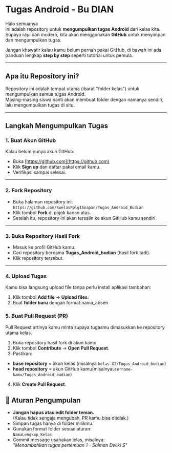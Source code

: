 # Tugas Android - Bu DIAN

Halo semuanya   
Ini adalah repository untuk **mengumpulkan tugas Android** dari kelas kita.  
Supaya rapi dan modern, kita akan menggunakan **GitHub** untuk menyimpan dan mengumpulkan tugas.  

Jangan khawatir kalau kamu belum pernah pakai GitHub, di bawah ini ada panduan lengkap **step by step** seperti tutorial untuk pemula. 

---

## Apa itu Repository ini?
Repository ini adalah tempat utama (ibarat "folder kelas") untuk mengumpulkan semua tugas Android.  
Masing-masing siswa nanti akan membuat folder dengan namanya sendiri, lalu mengumpulkan tugas di situ.

---

## Langkah Mengumpulkan Tugas

### 1. **Buat Akun GitHub**
Kalau belum punya akun GitHub:
- Buka [https://github.com](https://github.com)
- Klik **Sign up** dan daftar pakai email kamu.
- Verifikasi sampai selesai.

---

### 2. **Fork Repository**
- Buka halaman repository ini:  
  `https://github.com/SwelasPplg1Snapan/Tugas_Android_Budian`
- Klik tombol **Fork** di pojok kanan atas.
- Setelah itu, repository ini akan tersalin ke akun GitHub kamu sendiri.

---

### 3. **Buka Repository Hasil Fork**
- Masuk ke profil GitHub kamu.
- Cari repository bernama **Tugas_Android_budian** (hasil fork tadi).
- Klik repository tersebut.

---

### 4. **Upload Tugas**
Kamu bisa langsung upload file tanpa perlu install aplikasi tambahan:
1. Klik tombol **Add file** → **Upload files**.
2. Buat **folder baru** dengan format:nama_absen

### 5. **Buat Pull Request (PR)**
Pull Request artinya kamu minta supaya tugasmu dimasukkan ke repository utama kelas.
1. Buka repository hasil fork di akun kamu.
2. Klik tombol **Contribute** → **Open Pull Request**.
3. Pastikan:
- **base repository** = akun kelas (misalnya `kelas-XI/Tugas_Android_budian`)
- **head repository** = akun GitHub kamu(misalnya`username-kamu/Tugas_Android_budian`)
4. Klik **Create Pull Request**.

## 📝 Aturan Pengumpulan
- **Jangan hapus atau edit folder teman.**  
(Kalau tidak sengaja mengubah, PR kamu bisa ditolak.)
- Simpan tugas hanya di folder milikmu.
- Gunakan format folder sesuai aturan:  
`NamaLengkap_Kelas`
- Commit message usahakan jelas, misalnya:  
*"Menambahkan tugas pertemuan 1 - Salman Dwiki S"*
  
